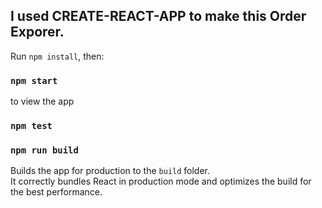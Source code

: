 ## I used CREATE-REACT-APP to make this Order Exporer.

Run `npm install`, then:

### `npm start`

to view the app

### `npm test`

### `npm run build`

Builds the app for production to the `build` folder.<br>
It correctly bundles React in production mode and optimizes the build for the best performance.
